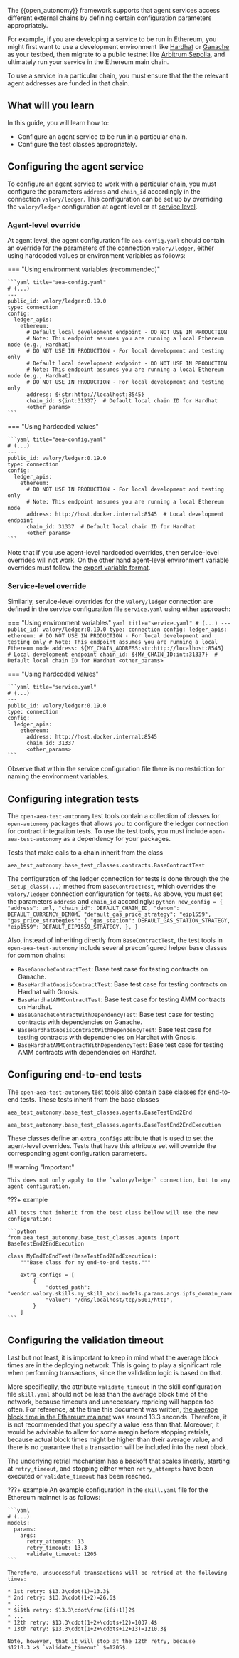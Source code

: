 The {{open_autonomy}} framework supports that agent services access different external chains
by defining certain configuration parameters appropriately.

For example, if you are developing a service to be run in Ethereum, you might first want to use
a development environment like [Hardhat](https://hardhat.org/) or [Ganache](https://trufflesuite.com/ganache/) as your testbed, then migrate to a public testnet like [Arbitrum Sepolia](https://sepolia.arbiscan.io/), and ultimately run your service in the Ethereum main chain.

To use a service in a particular chain, you must ensure that the the relevant agent addresses are funded in that chain.



## What will you learn

In this guide, you will learn how to:

  * Configure an agent service to be run in a particular chain.
  * Configure the test classes appropriately.



## Configuring the agent service

To configure an agent service to work with a particular chain, you must configure the parameters `address` and `chain_id` accordingly in the connection `valory/ledger`. This configuration can be set up by overriding the `valory/ledger` configuration at agent level or at [service level](./service_configuration_file.md#service-level-overrides).



### Agent-level override

At agent level, the agent configuration file `aea-config.yaml` should contain an override for the parameters of the connection `valory/ledger`, either using hardcoded values or environment variables as follows:

=== "Using environment variables (recommended)"

    ```yaml title="aea-config.yaml"
    # (...)
    ---
    public_id: valory/ledger:0.19.0
    type: connection
    config:
      ledger_apis:
        ethereum:
          # Default local development endpoint - DO NOT USE IN PRODUCTION
          # Note: This endpoint assumes you are running a local Ethereum node (e.g., Hardhat)
          # DO NOT USE IN PRODUCTION - For local development and testing only
          # Default local development endpoint - DO NOT USE IN PRODUCTION
          # Note: This endpoint assumes you are running a local Ethereum node (e.g., Hardhat)
          # DO NOT USE IN PRODUCTION - For local development and testing only
          address: ${str:http://localhost:8545}
          chain_id: ${int:31337}  # Default local chain ID for Hardhat
          <other_params>
    ```
=== "Using hardcoded values"

    ```yaml title="aea-config.yaml"
    # (...)
    ---
    public_id: valory/ledger:0.19.0
    type: connection
    config:
      ledger_apis:
        ethereum:
          # DO NOT USE IN PRODUCTION - For local development and testing only
          # Note: This endpoint assumes you are running a local Ethereum node
          address: http://host.docker.internal:8545  # Local development endpoint
          chain_id: 31337  # Default local chain ID for Hardhat
          <other_params>
    ```


Note that if you use agent-level hardcoded overrides, then service-level overrides will not work.
On the other hand agent-level environment variable overrides must follow the [export variable format](./service_configuration_file.md#export-to-environment-variables).


### Service-level override

Similarly, service-level overrides for the `valory/ledger` connection are defined in the service configuration file `service.yaml` using either approach:

=== "Using environment variables"
    ```yaml title="service.yaml"
    # (...)
    ---
    public_id: valory/ledger:0.19.0
    type: connection
    config:
      ledger_apis:
        ethereum:
          # DO NOT USE IN PRODUCTION - For local development and testing only
          # Note: This endpoint assumes you are running a local Ethereum node
          address: ${MY_CHAIN_ADDRESS:str:http://localhost:8545}  # Local development endpoint
          chain_id: ${MY_CHAIN_ID:int:31337}  # Default local chain ID for Hardhat
          <other_params>
    ```

=== "Using hardcoded values"

    ```yaml title="service.yaml"
    # (...)
    ---
    public_id: valory/ledger:0.19.0
    type: connection
    config:
      ledger_apis:
        ethereum:
          address: http://host.docker.internal:8545
          chain_id: 31337
          <other_params>
    ```

Observe that within the service configuration file there is no restriction for naming the environment variables.



## Configuring integration tests

The `open-aea-test-autonomy` test tools contain a collection of classes for `open-autonomy` packages
that allows you to configure the ledger connection for contract integration tests.
To use the test tools, you must include `open-aea-test-autonomy` as a dependency for your packages.

Tests that make calls to a chain inherit from the class
```
aea_test_autonomy.base_test_classes.contracts.BaseContractTest
```

The configuration of the ledger connection for tests is done through the
the `_setup_class(...)` method from `BaseContractTest`, which overrides the `valory/ledger` connection
configuration for tests. As above, you must set the parameters `address` and `chain_id` accordingly:
    ```python
    new_config = {
        "address": url,
        "chain_id": DEFAULT_CHAIN_ID,
        "denom": DEFAULT_CURRENCY_DENOM,
        "default_gas_price_strategy": "eip1559",
        "gas_price_strategies": {
            "gas_station": DEFAULT_GAS_STATION_STRATEGY,
            "eip1559": DEFAULT_EIP1559_STRATEGY,
        },
    }
    ```

Also, instead of inheriting directly from `BaseContractTest`, the test tools in `open-aea-test-autonomy` include several preconfigured helper base classes for common chains:

* `BaseGanacheContractTest`: Base test case for testing contracts on Ganache.
* `BaseHardhatGnosisContractTest`: Base test case for testing contracts on Hardhat with Gnosis.
* `BaseHardhatAMMContractTest`: Base test case for testing AMM contracts on Hardhat.
* `BaseGanacheContractWithDependencyTest`: Base test case for testing contracts with dependencies on Ganache.
* `BaseHardhatGnosisContractWithDependencyTest`: Base test case for testing contracts with dependencies on Hardhat with Gnosis.
* `BaseHardhatAMMContractWithDependencyTest`: Base test case for testing AMM contracts with dependencies on Hardhat.



## Configuring end-to-end tests

The `open-aea-test-autonomy` test tools also contain base classes for end-to-end tests. These tests inherit from the base classes
```
aea_test_autonomy.base_test_classes.agents.BaseTestEnd2End

aea_test_autonomy.base_test_classes.agents.BaseTestEnd2EndExecution
```
These classes define an `extra_configs` attribute that is used to set the agent-level overrides.
Tests that have this attribute set will override the corresponding agent configuration parameters.

!!! warning "Important"

    This does not only apply to the `valory/ledger` connection, but to any agent configuration.

???+ example

    All tests that inherit from the test class bellow will use the new configuration:

    ```python
    from aea_test_autonomy.base_test_classes.agents import BaseTestEnd2EndExecution
    
    class MyEndToEndTest(BaseTestEnd2EndExecution):
        """Base class for my end-to-end tests."""
    
        extra_configs = [
            {
                "dotted_path": "vendor.valory.skills.my_skill_abci.models.params.args.ipfs_domain_name",
                "value": "/dns/localhost/tcp/5001/http",
            }
        ]
    ```



## Configuring the validation timeout

Last but not least, it is important to keep in mind what the average block times are in the deploying network.
This is going to play a significant role when performing transactions, since the validation logic is based on that.

More specifically, the attribute `validate_timeout` in the skill configuration file `skill.yaml` 
should not be less than the average block time of the network, because timeouts  and unnecessary repricing
will happen too often. For reference, at the time this document was written, [the average block time
in the Ethereum mainnet](https://etherscan.io/chart/blocktime) was around 13.3 seconds. Therefore, it is not recommended that you specify a value less than that. Moreover, it
would be advisable to allow for some margin before stopping retrials, because actual block times might be higher than their average value,
and there is no guarantee that a transaction will be included into the next block.

The underlying retrial mechanism has a backoff that scales linearly, starting at `retry_timeout`, and stopping either when `retry_attempts` have been executed or `validate_timeout` has been reached.

???+ example
    An example configuration in the `skill.yaml` file for the Ethereum mainnet is as follows:
    
    ```yaml
    # (...)
    models:
      params:
        args:
          retry_attempts: 13
          retry_timeout: 13.3
          validate_timeout: 1205
    ```

    Therefore, unsuccessful transactions will be retried at the following times:

    * 1st retry: $13.3\cdot(1)=13.3$
    * 2nd retry: $13.3\cdot(1+2)=26.6$
    * ...
    * $i$th retry: $13.3\cdot\frac{i(i+1)}2$
    * ...
    * 12th retry: $13.3\cdot(1+2+\cdots+12)=1037.4$
    * 13th retry: $13.3\cdot(1+2+\cdots+12+13)=1210.3$
    
    Note, however, that it will stop at the 12th retry, because
    $1210.3 >$ `validate_timeout` $=1205$.

